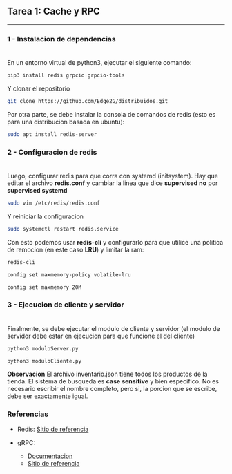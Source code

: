 ## Tarea 1: Cache y RPC
---

### 1 - Instalacion de dependencias <br><br>

En un entorno virtual de python3, ejecutar el siguiente comando:

```sh
pip3 install redis grpcio grpcio-tools
```

Y clonar el repositorio
```sh
git clone https://github.com/Edge2G/distribuidos.git
```

Por otra parte, se debe instalar la consola de comandos de redis (esto es para una distribucion basada en ubuntu):

```sh
sudo apt install redis-server
```

### 2 - Configuracion de redis <br><br>

Luego, configurar redis para que corra con systemd (initsystem). Hay que editar el archivo **redis.conf** y cambiar la linea que dice **supervised no** por **supervised systemd**

```sh
sudo vim /etc/redis/redis.conf
```

Y reiniciar la configuracion

```sh
sudo systemctl restart redis.service
```

Con esto podemos usar **redis-cli** y configurarlo para que utilice una politica de remocion (en este caso **LRU**) y limitar la ram:

```sh
redis-cli
```

```sh
config set maxmemory-policy volatile-lru
```

```sh
config set maxmemory 20M
```

### 3 - Ejecucion de cliente y servidor <br><br>

Finalmente, se debe ejecutar el modulo de cliente y servidor (el modulo de servidor debe estar en ejecucion para que funcione el del cliente)

```sh
python3 moduloServer.py
```

```sh
python3 moduloCliente.py
```

**Observacion** El archivo inventario.json tiene todos los productos de la tienda. El sistema de busqueda es **case sensitive** y bien especifico. No es necesario escribir el nombre completo, pero si, la porcion que se escribe, debe ser exactamente igual.

### Referencias

- Redis: [Sitio de referencia](https://www.digitalocean.com/community/tutorials/how-to-install-and-secure-redis-on-ubuntu-20-04)


- gRPC:
    * [Documentacion](https://grpc.io/docs/)
    * [Sitio de referencia](https://grpc.io/docs/languages/python/quickstart/)
